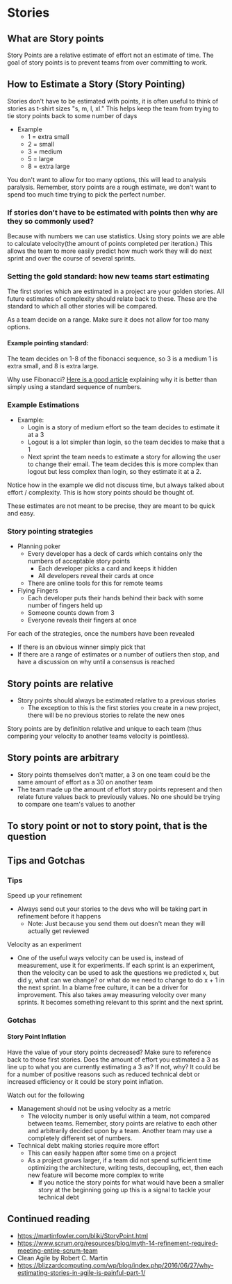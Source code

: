 # Stories

## What are Story points
Story Points are a relative estimate of effort not an estimate of time. The goal of story points is to prevent teams from over committing to work.
## How to Estimate a Story (Story Pointing)
Stories don't have to be estimated with points, it is often useful to think of stories as t-shirt sizes "s, m, l, xl." This helps keep the team from trying to tie story points back to some number of days
* Example
    * 1 = extra small
    * 2 = small
    * 3 = medium 
    * 5 = large
    * 8 = extra large

You don't want to allow for too many options, this will lead to analysis paralysis. Remember, story points are a rough estimate, we don't want to spend too much time trying to pick the perfect number. 

### If stories don't have to be estimated with points then why are they so commonly used?
Because with numbers we can use statistics. Using story points we are able to calculate velocity(the amount of points completed per iteration.) This allows the team to more easily predict how much work they will do next sprint and over the course of several sprints.  

### Setting the gold standard: how new teams start estimating
The first stories which are estimated in a project are your golden stories. All future estimates of complexity should relate back to these. These are the standard to which all other stories will be compared.

As a team decide on a range. Make sure it does not allow for too many options. 

#### Example pointing standard: 
The team decides on 1-8 of the fibonacci sequence, so 3 is a medium 1 is extra small, and 8 is extra large. 

Why use Fibonacci? [Here is a good article](https://www.mountaingoatsoftware.com/blog/why-the-fibonacci-sequence-works-well-for-estimating) explaining why it is better than simply using a standard sequence of numbers.

### Example Estimations
* Example: 
    * Login is a story of medium effort so the team decides to estimate it at a 3
    * Logout is a lot simpler than login, so the team decides to make that a 1
    * Next sprint the team needs to estimate a story for allowing the user to change their email. The team decides this is more complex than logout but less complex than login, so they estimate it at a 2. 

Notice how in the example we did not discuss time, but always talked about effort / complexity. This is how story points should be thought of. 

These estimates are not meant to be precise, they are meant to be quick and easy. 

### Story pointing strategies 
* Planning poker
    * Every developer has a deck of cards which contains only the numbers of acceptable story points
        * Each developer picks a card and keeps it hidden
        * All developers reveal their cards at once
    * There are online tools for this for remote teams
* Flying Fingers
    * Each developer puts their hands behind their back with some number of fingers held up
    * Someone counts down from 3
    * Everyone reveals their fingers at once

For each of the strategies, once the numbers have been revealed 
* If there is an obvious winner simply pick that
* If there are a range of estimates or a number of outliers then stop, and have a discussion on why until a consensus is reached

## Story points are relative
* Story points should always be estimated relative to a previous stories
  * The exception to this is the first stories you create in a new project, there will be no previous stories to relate the new ones

Story points are by definition relative and unique to each team (thus comparing your velocity to another teams velocity is pointless).

## Story points are arbitrary 
* Story points themselves don't matter, a 3 on one team could be the same amount of effort as a 30 on another team
* The team made up the amount of effort story points represent and then relate future values back to previously values. No one should be trying to compare one team's values to another

## To story point or not to story point, that is the question

## Tips and Gotchas
### Tips
Speed up your refinement
* Always send out your stories to the devs who will be taking part in refinement before it happens
  * Note: Just because you send them out doesn't mean they will actually get reviewed

Velocity as an experiment
* One of the useful ways velocity can be used is, instead of measurement, use it for experiments. If each sprint is an experiment, then the velocity can be used to ask the questions we predicted x, but did y, what can we change? or what do we need to change to do  x + 1 in the next sprint. In a blame free culture, it can be a driver for improvement. This also takes away measuring velocity over many sprints. It becomes something relevant to this sprint and the next sprint.
### Gotchas
#### Story Point Inflation
Have the value of your story points decreased? Make sure to reference back to those first stories. Does the amount of effort you estimated a 3 as line up to what you are currently estimating a 3 as? If not, why? It could be for a number of positive reasons such as reduced technical debt or increased efficiency or it could be story point inflation. 

Watch out for the following
* Management should not be using velocity as a metric 
  * The velocity number is only useful within a team, not compared between teams. Remember, story points are relative to each other and arbitrarily decided upon by a team. Another team may use a completely different set of numbers.  
* Technical debt making stories require more effort
    * This can easily happen after some time on a project
    * As a project grows larger, if a team did not spend sufficient time optimizing the architecture, writing tests, decoupling, ect, then each new feature will become more complex to write
        * If you notice the story points for what would have been a smaller story at the beginning going up this is a signal to tackle your technical debt 

## Continued reading
* https://martinfowler.com/bliki/StoryPoint.html
* https://www.scrum.org/resources/blog/myth-14-refinement-required-meeting-entire-scrum-team
* Clean Agile by Robert C. Martin
* https://blizzardcomputing.com/wp/blog/index.php/2016/06/27/why-estimating-stories-in-agile-is-painful-part-1/